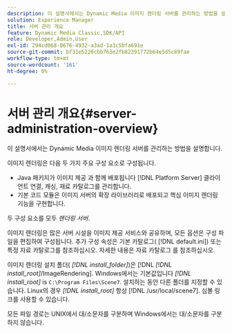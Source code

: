 ```yaml
---
description: 이 설명서에서는 Dynamic Media 이미지 렌더링 서버를 관리하는 방법을 설명합니다.
solution: Experience Manager
title: 서버 관리 개요
feature: Dynamic Media Classic,SDK/API
role: Developer,Admin,User
exl-id: 294cd068-8676-4932-a3ad-1a3c5bfa691e
source-git-commit: bf31e5226cbb763e2fb82391772b64e5d5c89fae
workflow-type: tm+mt
source-wordcount: '161'
ht-degree: 0%

---
```


# 서버 관리 개요{#server-administration-overview}

이 설명서에서는 Dynamic Media 이미지 렌더링 서버를 관리하는 방법을 설명합니다.

이미지 렌더링은 다음 두 가지 주요 구성 요소로 구성됩니다.

* Java 패키지가 이미지 제공 과 함께 배포됩니다 [!DNL Platform Server] 클라이언트 연결, 캐싱, 재료 카탈로그를 관리합니다.
* 기본 코드 모듈은 이미지 서버의 확장 라이브러리로 배포되고 핵심 이미지 렌더링 기능을 구현합니다.

두 구성 요소를 모두 *렌더링 서버*.

이미지 렌더링은 많은 서버 시설을 이미지 제공 서비스와 공유하며, 모든 옵션은 구성 파일을 편집하여 구성됩니다. 추가 구성 속성은 기본 카탈로그( [!DNL default.ini]) 또는 특정 자료 카탈로그를 참조하십시오. 자세한 내용은 자료 카탈로그 를 참조하십시오.

이미지 렌더링 설치 폴더( *[!DNL install_folder]*)은 [!DNL *[!DNL install_root]*/ImageRendering]. Windows에서는 기본값입니다 *[!DNL install_root]* is `C:\Program Files\Scene7`. 설치하는 동안 다른 폴더를 지정할 수 있습니다. Linux의 경우 *[!DNL install_root]* 항상 [!DNL /usr/local/scene7]. 심볼 링크를 사용할 수 있습니다.

모든 파일 경로는 UNIX에서 대/소문자를 구분하며 Windows에서는 대/소문자를 구분하지 않습니다.
